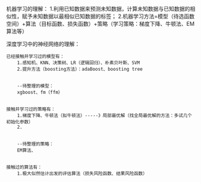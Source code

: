 机器学习的理解：
    1.利用已知数据来预测未知数据，计算未知数据与已知数据的相似性，赋予未知数据以最相似已知数据的标签；
    2.机器学习方法=模型（待选函数空间）+算法（目标函数、损失函数）+策略（学习策略：梯度下降、牛顿法、EM算法等）





深度学习中的神经网络的理解：


    已经接触并学习过的模型有：
        1.感知机、KNN、决策树、LR（逻辑回归）、朴素贝叶斯、SVM
        2.提升方法（boosting方法）：adaBoost、boosting tree


        --待整理的模型：
        xgboost、fm（ffm）


    接触并学习过的策略有：
        1.梯度下降、牛顿法（拟牛顿法）-----》局部最优解（找全局最优解的方法：多试几个初始化参数）
        2.


        --待整理的策略：
        EM算法、


    接触过的算法有：
        1.极大似然估计出发的评估算法（损失风险函数、结果风险函数）
